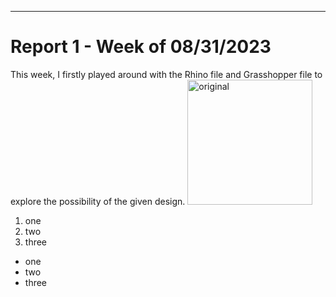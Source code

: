 ---
# Report 1 - Week of 08/31/2023 #

This week, I firstly played around with the Rhino file and Grasshopper file to explore the possibility of the given design.
<img width="200" alt="original " src="[https://github.com/Berkeley-MDes/tdf-fa23-Heziaaaaa/blob/main/weekly-reports/image/original_wood_stand.png](https://github.com/Berkeley-MDes/tdf-fa23-Heziaaaaa/blob/main/weekly-reports/image/original_wood_stand.png)">

1. one
2. two
3. three

- one
- two
- three
